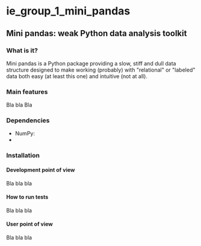# ie_group_1_mini_pandas

## Mini pandas: weak Python data analysis toolkit

### What is it?
Mini pandas is a Python package providing a slow, stiff and dull data structure designed to make working (probably) with "relational" or "labeled" data both easy (at least this one) and intuitive (not at all).

### Main features
Bla bla Bla

### Dependencies
- NumPy: 
- 

### Installation

#### Development point of view
Bla bla bla

#### How to run tests
Bla bla bla

#### User point of view
Bla bla bla